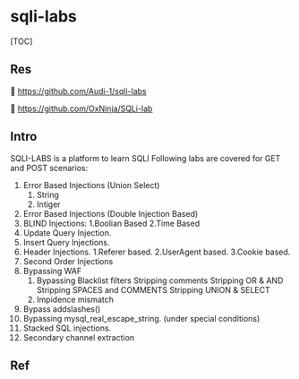 # sqli-labs

[TOC]



## Res
🚧 https://github.com/Audi-1/sqli-labs

🚧 https://github.com/OxNinja/SQLi-lab



## Intro
SQLI-LABS is a platform to learn SQLI Following labs are covered for GET and POST scenarios:
1. Error Based Injections (Union Select)
    1. String
    2. Intiger
2. Error Based Injections (Double Injection Based)
3. BLIND Injections: 1.Boolian Based 2.Time Based
4. Update Query Injection.
5. Insert Query Injections.
6. Header Injections. 1.Referer based. 2.UserAgent based. 3.Cookie based.
7. Second Order Injections
8. Bypassing WAF
    1. Bypassing Blacklist filters Stripping comments Stripping OR & AND Stripping SPACES and COMMENTS Stripping UNION & SELECT
    2. Impidence mismatch
9. Bypass addslashes()
10. Bypassing mysql_real_escape_string. (under special conditions)
11. Stacked SQL injections.
12. Secondary channel extraction



## Ref

